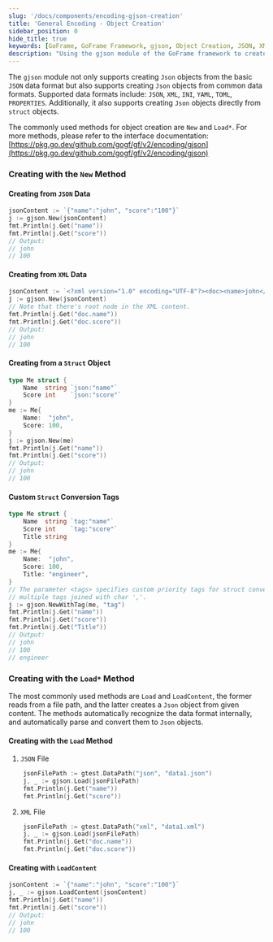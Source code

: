 ```yaml
---
slug: '/docs/components/encoding-gjson-creation'
title: 'General Encoding - Object Creation'
sidebar_position: 0
hide_title: true
keywords: [GoFrame, GoFrame Framework, gjson, Object Creation, JSON, XML, Data Format, Struct Objects, Go Development, Data Parsing]
description: "Using the gjson module of the GoFrame framework to create JSON objects. Supports multiple data formats such as JSON and XML, and provides New and Load* methods for users to call. Demonstrates methods for creating JSON objects from JSON, XML, and struct objects with sample code to help developers understand and apply."
---
```


The `gjson` module not only supports creating `Json` objects from the basic `JSON` data format but also supports creating `Json` objects from common data formats. Supported data formats include: `JSON`, `XML`, `INI`, `YAML`, `TOML`, `PROPERTIES`. Additionally, it also supports creating `Json` objects directly from `struct` objects.

The commonly used methods for object creation are `New` and `Load*`. For more methods, please refer to the interface documentation: [https://pkg.go.dev/github.com/gogf/gf/v2/encoding/gjson](https://pkg.go.dev/github.com/gogf/gf/v2/encoding/gjson)

### Creating with the `New` Method

#### Creating from `JSON` Data

```go
jsonContent := `{"name":"john", "score":"100"}`
j := gjson.New(jsonContent)
fmt.Println(j.Get("name"))
fmt.Println(j.Get("score"))
// Output:
// john
// 100
```

#### Creating from `XML` Data

```go
jsonContent := `<?xml version="1.0" encoding="UTF-8"?><doc><name>john</name><score>100</score></doc>`
j := gjson.New(jsonContent)
// Note that there's root node in the XML content.
fmt.Println(j.Get("doc.name"))
fmt.Println(j.Get("doc.score"))
// Output:
// john
// 100
```

#### Creating from a `Struct` Object

```go
type Me struct {
    Name  string `json:"name"`
    Score int    `json:"score"`
}
me := Me{
    Name:  "john",
    Score: 100,
}
j := gjson.New(me)
fmt.Println(j.Get("name"))
fmt.Println(j.Get("score"))
// Output:
// john
// 100
```

#### Custom `Struct` Conversion Tags

```go
type Me struct {
    Name  string `tag:"name"`
    Score int    `tag:"score"`
    Title string
}
me := Me{
    Name:  "john",
    Score: 100,
    Title: "engineer",
}
// The parameter <tags> specifies custom priority tags for struct conversion to map,
// multiple tags joined with char ','.
j := gjson.NewWithTag(me, "tag")
fmt.Println(j.Get("name"))
fmt.Println(j.Get("score"))
fmt.Println(j.Get("Title"))
// Output:
// john
// 100
// engineer
```

### Creating with the `Load*` Method

The most commonly used methods are `Load` and `LoadContent`, the former reads from a file path, and the latter creates a `Json` object from given content. The methods automatically recognize the data format internally, and automatically parse and convert them to `Json` objects.

#### Creating with the `Load` Method

1. `JSON` File

```go
    jsonFilePath := gtest.DataPath("json", "data1.json")
    j, _ := gjson.Load(jsonFilePath)
    fmt.Println(j.Get("name"))
    fmt.Println(j.Get("score"))
```

2. `XML` File

```go
    jsonFilePath := gtest.DataPath("xml", "data1.xml")
    j, _ := gjson.Load(jsonFilePath)
    fmt.Println(j.Get("doc.name"))
    fmt.Println(j.Get("doc.score"))
```

#### Creating with `LoadContent`

```go
jsonContent := `{"name":"john", "score":"100"}`
j, _ := gjson.LoadContent(jsonContent)
fmt.Println(j.Get("name"))
fmt.Println(j.Get("score"))
// Output:
// john
// 100
```